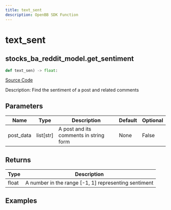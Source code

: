 ```yaml
---
title: text_sent
description: OpenBB SDK Function
---
```

# text_sent

## stocks_ba_reddit_model.get_sentiment

```python
def text_sen) -> float:
```
[Source Code](https://github.com/OpenBB-finance/OpenBBTerminal/tree/main/openbb_terminal/decorators.py#L1055)

Description: Find the sentiment of a post and related comments

## Parameters

| Name | Type | Description | Default | Optional |
| ---- | ---- | ----------- | ------- | -------- |
| post_data | list[str] | A post and its comments in string form | None | False |

## Returns

| Type | Description |
| ---- | ----------- |
| float | A number in the range [-1, 1] representing sentiment |

## Examples

